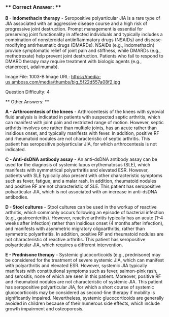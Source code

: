 ### ** Correct Answer: **

**B - Indomethacin therapy** - Seropositive polyarticular JIA is a rare type of JIA associated with an aggressive disease course and a high risk of progressive joint destruction. Prompt management is essential for preserving joint functionality in affected individuals and typically includes a combination of nonsteroidal antiinflammatory drugs (NSAIDs) and disease-modifying antirheumatic drugs (DMARDs). NSAIDs (e.g., indomethacin) provide symptomatic relief of joint pain and stiffness, while DMARDs (e.g., methotrexate) help prevent joint destruction. Patients who fail to respond to DMARD therapy may require treatment with biologic agents (e.g., etanercept, adalimumab).

Image File: 1003-B
Image URL: https://media-us.amboss.com/media/thumbs/big_5f22d557a08f2.jpg

Question Difficulty: 4

** Other Answers: **

**A - Arthrocentesis of the knees** - Arthrocentesis of the knees with synovial fluid analysis is indicated in patients with suspected septic arthritis, which can manifest with joint pain and restricted range of motion. However, septic arthritis involves one rather than multiple joints, has an acute rather than insidious onset, and typically manifests with fever. In addition, positive RF and rheumatoid nodules are not characteristic of septic arthritis. This patient has seropositive polyarticular JIA, for which arthrocentesis is not indicated.

**C - Anti-dsDNA antibody assay** - An anti-dsDNA antibody assay can be used for the diagnosis of systemic lupus erythematosus (SLE), which manifests with symmetrical polyarthritis and elevated ESR. However, patients with SLE typically also present with other characteristic symptoms such as fever, fatigue, and a malar rash. In addition, rheumatoid nodules and positive RF are not characteristic of SLE. This patient has seropositive polyarticular JIA, which is not associated with an increase in anti-dsDNA antibodies.

**D - Stool cultures** - Stool cultures can be used in the workup of reactive arthritis, which commonly occurs following an episode of bacterial infection (e.g., gastroenteritis). However, reactive arthritis typically has an acute (1–4 weeks after infection) rather than insidious onset (4 months after infection), and manifests with asymmetric migratory oligoarthritis, rather than symmetric polyarthritis. In addition, positive RF and rheumatoid nodules are not characteristic of reactive arthritis. This patient has seropositive polyarticular JIA, which requires a different intervention.

**E - Prednisone therapy** - Systemic glucocorticoids (e.g., prednisone) may be considered for the treatment of severe systemic JIA, which can manifest with polyarthritis and elevated ESR. However, systemic JIA typically manifests with constitutional symptoms such as fever, salmon-pink rash, and serositis, none of which are seen in this patient. Moreover, positive RF and rheumatoid nodules are not characteristic of systemic JIA. This patient has seropositive polyarticular JIA, for which a short course of systemic glucocorticoids may be considered as second-line therapy if mobility is significantly impaired. Nevertheless, systemic glucocorticoids are generally avoided in children because of their numerous side effects, which include growth impairment and osteoporosis.

